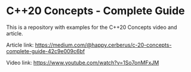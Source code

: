 # C++20 Concepts - Complete Guide

This is a repository with examples for the C++20 Concepts video and article.

Article link: https://medium.com/@happy.cerberus/c-20-concepts-complete-guide-42c9e009c6bf

Video link: https://www.youtube.com/watch?v=1So7onMFxJM
